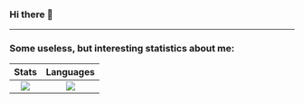 ### Hi there 👋

---

### Some useless, but interesting statistics about me:

Stats            |   Languages
:-------------------------:|:-------------------------:
 ![](https://github-readme-stats.vercel.app/api?username=Impervguin&show_icons=true&theme=tokyonight) |  ![](https://github-readme-stats.vercel.app/api/top-langs/?username=Impervguin&langs_count=8&layout=compact&size_weight=0.5&count_weight=0.5&theme=tokyonight&hide=jupyter%20notebook)
